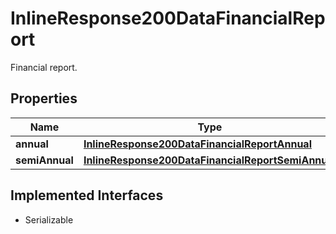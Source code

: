 

# InlineResponse200DataFinancialReport

Financial report.

## Properties

Name | Type | Description | Notes
------------ | ------------- | ------------- | -------------
**annual** | [**InlineResponse200DataFinancialReportAnnual**](InlineResponse200DataFinancialReportAnnual.md) |  |  [optional]
**semiAnnual** | [**InlineResponse200DataFinancialReportSemiAnnual**](InlineResponse200DataFinancialReportSemiAnnual.md) |  |  [optional]


## Implemented Interfaces

* Serializable



